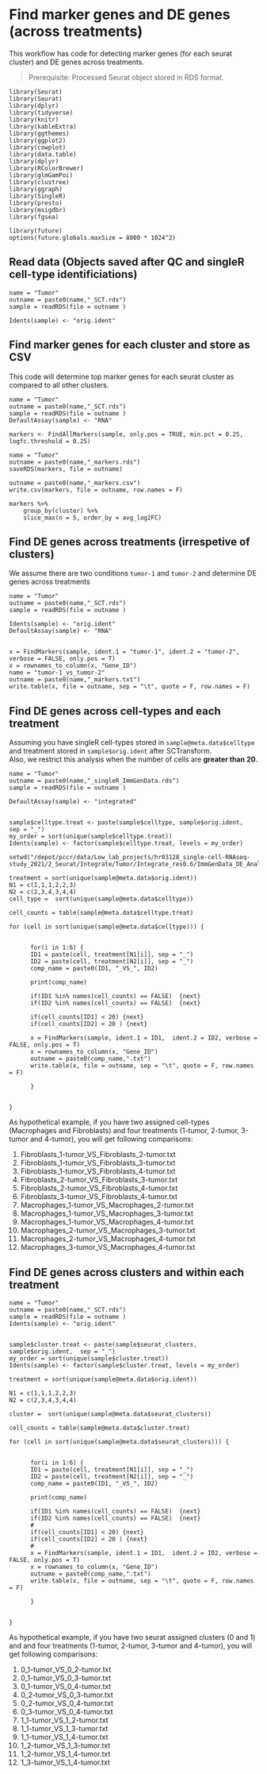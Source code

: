 # Find marker genes and DE genes (across treatments)
This workflow has code for detecting marker genes (for each seurat cluster) and DE genes across treatments. 

> Prerequisite: Processed Seurat object stored in RDS format.

```
library(Seurat)
library(Seurat)
library(dplyr)
library(tidyverse)
library(knitr)
library(kableExtra)
library(ggthemes)
library(ggplot2)
library(cowplot)
library(data.table)
library(dplyr)
library(RColorBrewer)
library(glmGamPoi)
library(clustree)
library(ggraph)
library(SingleR)
library(presto) 
library(msigdbr) 
library(fgsea) 

library(future)
options(future.globals.maxSize = 8000 * 1024^2)

```
## Read data (Objects saved after QC and singleR cell-type identificiations)
```
name = "Tumor"
outname = paste0(name,"_SCT.rds")
sample = readRDS(file = outname )

Idents(sample) <- "orig.ident"
```
## Find marker genes for each cluster and store as CSV
This code will determine top marker genes for each seurat cluster as compared to all other clusters.
```
name = "Tumor"
outname = paste0(name,"_SCT.rds")
sample = readRDS(file = outname )
DefaultAssay(sample) <- "RNA"

markers <- FindAllMarkers(sample, only.pos = TRUE, min.pct = 0.25, logfc.threshold = 0.25)

name = "Tumor"
outname = paste0(name,"_markers.rds")
saveRDS(markers, file = outname)

outname = paste0(name,"_markers.csv")
write.csv(markers, file = outname, row.names = F)

markers %>%
    group_by(cluster) %>%
    slice_max(n = 5, order_by = avg_log2FC)
```

## Find DE genes across treatments (irrespetive of clusters)
We assume there are two conditions `tumor-1` and `tumor-2` and determine DE genes across treatments
```
name = "Tumor"
outname = paste0(name,"_SCT.rds")
sample = readRDS(file = outname )

Idents(sample) <- "orig.ident"
DefaultAssay(sample) <- "RNA"


x = FindMarkers(sample, ident.1 = "tumor-1", ident.2 = "tumor-2", verbose = FALSE, only.pos = T)
x = rownames_to_column(x, "Gene_ID")
name = "tumor-1_vs_tumor-2"
outname = paste0(name,"_markers.txt")
write.table(x, file = outname, sep = "\t", quote = F, row.names = F)

```

## Find DE genes across cell-types and each treatment
Assuming you have singleR cell-types stored in `sample@meta.data$celltype` and treatment stored in `sample$orig.ident` after SCTransform.  
Also, we restrict this analysis when the number of cells are **greater than 20**.  

```
name = "Tumor"
outname = paste0(name,"_singleR_ImmGenData.rds")
sample = readRDS(file = outname )

DefaultAssay(sample) <- "integrated"


sample$celltype.treat <- paste(sample$celltype, sample$orig.ident,  sep = "_")
my_order = sort(unique(sample$celltype.treat))
Idents(sample) <- factor(sample$celltype.treat, levels = my_order)

setwd("/depot/pccr/data/Low_lab_projects/hr03128_single-cell-RNAseq-study_2021/2_Seurat/Integrate/Tumor/Integrate_res0.6/ImmGenData_DE_Analysis")

treatment = sort(unique(sample@meta.data$orig.ident))
N1 = c(1,1,1,2,2,3)
N2 = c(2,3,4,3,4,4)
cell_type =  sort(unique(sample@meta.data$celltype))

cell_counts = table(sample@meta.data$celltype.treat)

for (cell in sort(unique(sample@meta.data$celltype))) {
    

      for(i in 1:6) {
      ID1 = paste(cell, treatment[N1[i]], sep = "_")
      ID2 = paste(cell, treatment[N2[i]], sep = "_")
      comp_name = paste0(ID1, "_VS_", ID2)
      
      print(comp_name)
      
      if(ID1 %in% names(cell_counts) == FALSE)  {next}
      if(ID2 %in% names(cell_counts) == FALSE)  {next}
          
      if(cell_counts[ID1] < 20) {next}
      if(cell_counts[ID2] < 20 ) {next}
      
      x = FindMarkers(sample, ident.1 = ID1,  ident.2 = ID2, verbose = FALSE, only.pos = T)
      x = rownames_to_column(x, "Gene_ID")
      outname = paste0(comp_name,".txt")
      write.table(x, file = outname, sep = "\t", quote = F, row.names = F)
      
      }

  
}

```

As hypothetical example, if you have two assigned cell-types (Macrophages and Fibroblasts) and four treatments (1-tumor, 2-tumor, 3-tumor and 4-tumor), you will get following comparisons:  

1. Fibroblasts_1-tumor_VS_Fibroblasts_2-tumor.txt
2. Fibroblasts_1-tumor_VS_Fibroblasts_3-tumor.txt
3. Fibroblasts_1-tumor_VS_Fibroblasts_4-tumor.txt
4. Fibroblasts_2-tumor_VS_Fibroblasts_3-tumor.txt
5. Fibroblasts_2-tumor_VS_Fibroblasts_4-tumor.txt
6. Fibroblasts_3-tumor_VS_Fibroblasts_4-tumor.txt
7. Macrophages_1-tumor_VS_Macrophages_2-tumor.txt
8. Macrophages_1-tumor_VS_Macrophages_3-tumor.txt
9. Macrophages_1-tumor_VS_Macrophages_4-tumor.txt
10. Macrophages_2-tumor_VS_Macrophages_3-tumor.txt
11. Macrophages_2-tumor_VS_Macrophages_4-tumor.txt
12. Macrophages_3-tumor_VS_Macrophages_4-tumor.txt


## Find DE genes across clusters and within each treatment

```
name = "Tumor"
outname = paste0(name,"_SCT.rds")
sample = readRDS(file = outname )
Idents(sample) <- "orig.ident"


sample$cluster.treat <- paste(sample$seurat_clusters, sample$orig.ident,  sep = "_")
my_order = sort(unique(sample$cluster.treat))
Idents(sample) <- factor(sample$cluster.treat, levels = my_order)

treatment = sort(unique(sample@meta.data$orig.ident))

N1 = c(1,1,1,2,2,3)
N2 = c(2,3,4,3,4,4)

cluster =  sort(unique(sample@meta.data$seurat_clusters))

cell_counts = table(sample@meta.data$cluster.treat)

for (cell in sort(unique(sample@meta.data$seurat_clusters))) {
    

      for(i in 1:6) {
      ID1 = paste(cell, treatment[N1[i]], sep = "_")
      ID2 = paste(cell, treatment[N2[i]], sep = "_")
      comp_name = paste0(ID1, "_VS_", ID2)
      
      print(comp_name)
      
      if(ID1 %in% names(cell_counts) == FALSE)  {next}
      if(ID2 %in% names(cell_counts) == FALSE)  {next}
      #
      if(cell_counts[ID1] < 20) {next}
      if(cell_counts[ID2] < 20 ) {next}
      #
      x = FindMarkers(sample, ident.1 = ID1,  ident.2 = ID2, verbose = FALSE, only.pos = T)
      x = rownames_to_column(x, "Gene_ID")
      outname = paste0(comp_name,".txt")
      write.table(x, file = outname, sep = "\t", quote = F, row.names = F)

      }

  
}

```
As hypothetical example, if you have two seurat assigned clusters (0 and 1) and and four treatments (1-tumor, 2-tumor, 3-tumor and 4-tumor), you will get following comparisons:

1. 0_1-tumor_VS_0_2-tumor.txt
2. 0_1-tumor_VS_0_3-tumor.txt
3. 0_1-tumor_VS_0_4-tumor.txt
4. 0_2-tumor_VS_0_3-tumor.txt
5. 0_2-tumor_VS_0_4-tumor.txt
6. 0_3-tumor_VS_0_4-tumor.txt
7. 1_1-tumor_VS_1_2-tumor.txt
8. 1_1-tumor_VS_1_3-tumor.txt
9. 1_1-tumor_VS_1_4-tumor.txt
10. 1_2-tumor_VS_1_3-tumor.txt
11. 1_2-tumor_VS_1_4-tumor.txt
12. 1_3-tumor_VS_1_4-tumor.txt


